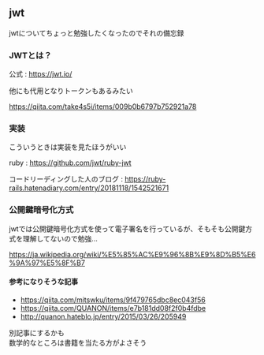 jwt
---

jwtについてちょっと勉強したくなったのでそれの備忘録

### JWTとは？

公式 : https://jwt.io/

他にも代用となりトークンもあるみたい

https://qiita.com/take4s5i/items/009b0b6797b752921a78

### 実装

こういうときは実装を見たほうがいい

ruby : https://github.com/jwt/ruby-jwt

コードリーディングした人のブログ : https://ruby-rails.hatenadiary.com/entry/20181118/1542521671

### 公開鍵暗号化方式

jwtでは公開鍵暗号化方式を使って電子署名を行っているが、そもそも公開鍵方式を理解してないので勉強…

https://ja.wikipedia.org/wiki/%E5%85%AC%E9%96%8B%E9%8D%B5%E6%9A%97%E5%8F%B7

#### 参考になりそうな記事

- https://qiita.com/mitswku/items/9f479765dbc8ec043f56
- https://qiita.com/QUANON/items/e7b181dd08f2f0b4fdbe
- http://quanon.hateblo.jp/entry/2015/03/26/205949

別記事にするかも  
数学的なところは書籍を当たる方がよさそう
